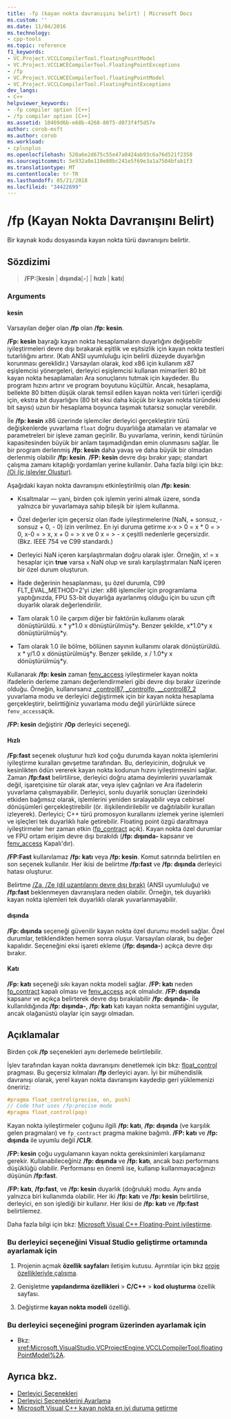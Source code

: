 ```yaml
---
title: -fp (kayan nokta davranışını belirt) | Microsoft Docs
ms.custom: ''
ms.date: 11/04/2016
ms.technology:
- cpp-tools
ms.topic: reference
f1_keywords:
- VC.Project.VCCLCompilerTool.floatingPointModel
- VC.Project.VCCLWCECompilerTool.FloatingPointExceptions
- /fp
- VC.Project.VCCLWCECompilerTool.floatingPointModel
- VC.Project.VCCLCompilerTool.FloatingPointExceptions
dev_langs:
- C++
helpviewer_keywords:
- -fp compiler option [C++]
- /fp compiler option [C++]
ms.assetid: 10469d6b-e68b-4268-8075-d073f4f5d57e
author: corob-msft
ms.author: corob
ms.workload:
- cplusplus
ms.openlocfilehash: 520a6e2d675c55e47a0424ab93c6a76d521f2358
ms.sourcegitcommit: 5e932a0e110e80bc241e5f69e3a1a7504bfab1f3
ms.translationtype: MT
ms.contentlocale: tr-TR
ms.lasthandoff: 05/21/2018
ms.locfileid: "34422699"
---
```

# <a name="fp-specify-floating-point-behavior"></a>/fp (Kayan Nokta Davranışını Belirt)

Bir kaynak kodu dosyasında kayan nokta türü davranışını belirtir.

## <a name="syntax"></a>Sözdizimi

> **/FP:**[**kesin** | **dışında**[**-**] | **hızlı** | **katı**]

### <a name="arguments"></a>Arguments

#### <a name="precise"></a>kesin

Varsayılan değer olan **/fp** olan **/fp: kesin**.

**/Fp: kesin** bayrağı kayan nokta hesaplamaların duyarlığını değişebilir iyileştirmeleri devre dışı bırakarak eşitlik ve eşitsizlik için kayan nokta testleri tutarlılığını artırır. (Katı ANSI uyumluluğu için belirli düzeyde duyarlığın korunması gereklidir.) Varsayılan olarak, kod x86 için kullanım x87 eşişlemcisi yönergeleri, derleyici eşişlemcisi kullanan mimarileri 80 bit kayan nokta hesaplamaları Ara sonuçlarını tutmak için kaydeder. Bu program hızını artırır ve program boyutunu küçültür. Ancak, hesaplama, bellekte 80 bitten düşük olarak temsil edilen kayan nokta veri türleri içerdiği için, ekstra bit duyarlığını (80 bit eksi daha küçük bir kayan nokta türündeki bit sayısı) uzun bir hesaplama boyunca taşımak tutarsız sonuçlar verebilir.

İle **/fp: kesin** x86 üzerinde işlemciler derleyici gerçekleştirir türü değişkenlerde yuvarlama `float` doğru duyarlılığa atamaları ve atamalar ve parametreleri bir işleve zaman geçirilir. Bu yuvarlama, verinin, kendi türünün kapasitesinden büyük bir anlam taşımadığından emin olunmasını sağlar. İle bir program derlenmiş **/fp: kesin** daha yavaş ve daha büyük bir olmadan derlenmiş olabilir **/fp: kesin**. **/FP: kesin** devre dışı bırakır yapı; standart çalışma zamanı kitaplığı yordamları yerine kullanılır. Daha fazla bilgi için bkz: [/Oi (iç işlevler Oluştur)](../../build/reference/oi-generate-intrinsic-functions.md).

Aşağıdaki kayan nokta davranışını etkinleştirilmiş olan **/fp: kesin**:

- Kısaltmalar — yani, birden çok işlemin yerini almak üzere, sonda yalnızca bir yuvarlamaya sahip bileşik bir işlem kullanma.

- Özel değerler için geçersiz olan ifade iyileştirmelerine (NaN, + sonsuz, - sonsuz + 0, - 0) izin verilmez. En iyi duruma getirme x-x > 0 = x * 0 = > 0, x-0 = > x, x + 0 = > x ve 0 x = > - x çeşitli nedenlerle geçersizdir. (Bkz. IEEE 754 ve C99 standardı.)

- Derleyici NaN içeren karşılaştırmaları doğru olarak işler. Örneğin, x! = x hesaplar için **true** varsa `x` NaN olup ve sıralı karşılaştırmaları NaN içeren bir özel durum oluşturun.

- İfade değerinin hesaplanması, şu özel durumla, C99 FLT_EVAL_METHOD=2'yi izler: x86 işlemciler için programlama yaptığınızda, FPU 53-bit duyarlığa ayarlanmış olduğu için bu uzun çift duyarlık olarak değerlendirilir.

- Tam olarak 1.0 ile çarpım diğer bir faktörün kullanımı olarak dönüştürüldü. x * y\*1.0 x dönüştürülmüş\*y. Benzer şekilde, x\*1.0\*y x dönüştürülmüş\*y.

- Tam olarak 1.0 ile bölme, bölünen sayının kullanımı olarak dönüştürüldü. x * y/1.0 x dönüştürülmüş\*y. Benzer şekilde, x / 1.0\*y x dönüştürülmüş\*y.

Kullanarak **/fp: kesin** zaman [fenv_access](../../preprocessor/fenv-access.md) iyileştirmeler kayan nokta ifadelerin derleme zamanı değerlendirmeleri gibi devre dışı bırakır üzerinde olduğu. Örneğin, kullanırsanız [_control87, _controlfp, \__control87_2](../../c-runtime-library/reference/control87-controlfp-control87-2.md) yuvarlama modu ve derleyici değiştirmek için bir kayan nokta hesaplama gerçekleştirir, belirttiğiniz yuvarlama modu değil yürürlükte sürece `fenv_access`açık.

**/FP: kesin** değiştirir **/Op** derleyici seçeneği.

#### <a name="fast"></a>Hızlı

**/Fp:fast** seçenek oluşturur hızlı kod çoğu durumda kayan nokta işlemlerini iyileştirme kuralları gevşetme tarafından. Bu, derleyicinin, doğruluk ve kesinlikten ödün vererek kayan nokta kodunun hızını iyileştirmesini sağlar. Zaman **/fp:fast** belirtilirse, derleyici doğru atama deyimlerini yuvarlamak değil, işaretçisine tür olarak atar, veya işlev çağrıları ve Ara ifadelerin yuvarlama çalışmayabilir. Derleyici, sonlu duyarlık sonuçları üzerindeki etkiden bağımsız olarak, işlemlerini yeniden sıralayabilir veya cebirsel dönüşümleri gerçekleştirebilir (ör. ilişkilendirilebilir ve dağıtılabilir kuralları izleyerek). Derleyici; C++ türü promosyon kurallarını izlemek yerine işlemleri ve işleçleri tek duyarlıklı hale getirebilir. Floating point özgü daraltmaya iyileştirmeler her zaman etkin ([fp_contract](../../preprocessor/fp-contract.md) açık). Kayan nokta özel durumlar ve FPU ortam erişim devre dışı bırakıldı (**/fp: dışında-** kapsanır ve [fenv_access](../../preprocessor/fenv-access.md) Kapalı'dır).

**/FP:Fast** kullanılamaz **/fp: katı** veya **/fp: kesin**. Komut satırında belirtilen en son seçenek kullanılır. Her ikisi de belirtme **/fp:fast** ve **/fp: dışında** derleyici hatası oluşturur.

Belirtme [/Za, /Ze (dil uzantılarını devre dışı bırak)](../../build/reference/za-ze-disable-language-extensions.md) (ANSI uyumluluğu) ve **/fp:fast** beklenmeyen davranışlara neden olabilir. Örneğin, tek duyarlıklı kayan nokta işlemleri tek duyarlıklı olarak yuvarlanmayabilir.

#### <a name="except"></a>dışında

**/Fp: dışında** seçeneği güvenilir kayan nokta özel durumu modeli sağlar. Özel durumlar, tetiklendikten hemen sonra oluşur. Varsayılan olarak, bu değer kapalıdır. Seçeneğini eksi işareti ekleme (**/fp: dışında-**) açıkça devre dışı bırakır.

#### <a name="strict"></a>Katı

**/Fp: katı** seçeneği sıkı kayan nokta modeli sağlar. **/FP: katı** neden [fp_contract](../../preprocessor/fp-contract.md) kapalı olması ve [fenv_access](../../preprocessor/fenv-access.md) açık olmalıdır. **/FP: dışında** kapsanır ve açıkça belirterek devre dışı bırakılabilir **/fp: dışında-**. İle kullanıldığında **/fp: dışında-**, **/fp: katı** katı kayan nokta semantiğini uygular, ancak olağanüstü olaylar için saygı olmadan.

## <a name="remarks"></a>Açıklamalar

Birden çok **/fp** seçenekleri aynı derlemede belirtilebilir.

İşlev tarafından kayan nokta davranışını denetlemek için bkz: [float_control](../../preprocessor/float-control.md) pragması. Bu geçersiz kılmaları **/fp** derleyici ayarı. İyi bir mühendislik davranışı olarak, yerel kayan nokta davranışını kaydedip geri yüklemenizi öneririz:

```cpp
#pragma float_control(precise, on, push)
// Code that uses /fp:precise mode
#pragma float_control(pop)
```

Kayan nokta iyileştirmeler çoğunu ilgili **/fp: katı**, **/fp: dışında** (ve karşılık gelen pragmaları) ve `fp_contract` pragma makine bağımlı. **/FP: katı** ve **/fp: dışında** ile uyumlu değil **/CLR**.

**/FP: kesin** çoğu uygulamanın kayan nokta gereksinimleri karşılamanız gerekir. Kullanabileceğiniz **/fp: dışında** ve **/fp: katı**, ancak bazı performans düşüklüğü olabilir. Performansı en önemli ise, kullanıp kullanmayacağınızı düşünün **/fp:fast**.

**/FP: katı**, **/fp:fast**, ve **/fp: kesin** duyarlık (doğruluk) modu. Aynı anda yalnızca biri kullanımda olabilir. Her iki **/fp: katı** ve **/fp: kesin** belirtilirse, derleyici, en son işlediği bir kullanır. Her ikisi de **/fp: katı** ve **/fp:fast** belirtilemez.

Daha fazla bilgi için bkz: [Microsoft Visual C++ Floating-Point iyileştirme](floating-point-optimization.md).

### <a name="to-set-this-compiler-option-in-the-visual-studio-development-environment"></a>Bu derleyici seçeneğini Visual Studio geliştirme ortamında ayarlamak için

1. Projenin açmak **özellik sayfaları** iletişim kutusu. Ayrıntılar için bkz [proje özellikleriyle çalışma](../../ide/working-with-project-properties.md).

1. Genişletme **yapılandırma özellikleri** > **C/C++** > **kod oluşturma** özellik sayfası.

1. Değiştirme **kayan nokta modeli** özelliği.

### <a name="to-set-this-compiler-option-programmatically"></a>Bu derleyici seçeneğini program üzerinden ayarlamak için

- Bkz: <xref:Microsoft.VisualStudio.VCProjectEngine.VCCLCompilerTool.floatingPointModel%2A>.

## <a name="see-also"></a>Ayrıca bkz.

- [Derleyici Seçenekleri](compiler-options.md)
- [Derleyici Seçeneklerini Ayarlama](setting-compiler-options.md)
- [Microsoft Visual C++ kayan nokta en iyi duruma getirme](floating-point-optimization.md)